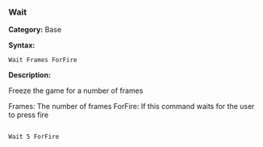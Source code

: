 ### Wait

**Category:**
Base

**Syntax:**

```scorpionengine
Wait Frames ForFire
```

**Description:**

Freeze the game for a number of frames

Frames: The number of frames
ForFire: If this command waits for the user to press fire

```scorpionengine

Wait 5 ForFire

```
